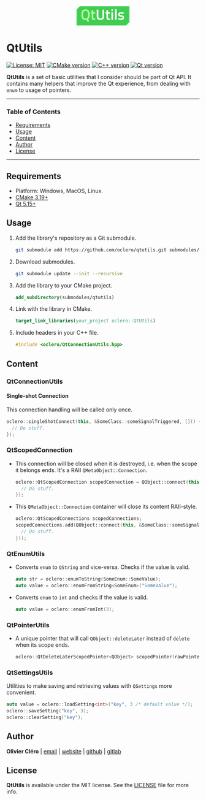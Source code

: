 <div align="center">
	<img height="50" src="logo.svg">
</div>

# QtUtils

[![License: MIT](https://img.shields.io/badge/license-MIT-green)](https://mit-license.org/)
[![CMake version](https://img.shields.io/badge/CMake-3.19+-064F8C?logo=cmake)](https://www.qt.io)
[![C++ version](https://img.shields.io/badge/C++-17-00599C?logo=++)](https://www.qt.io)
[![Qt version](https://img.shields.io/badge/Qt-5.15.2+-41CD52?logo=qt)](https://www.qt.io)

**QtUtils** is a set of basic utilities that I consider should be part of Qt API. It contains many helpers that improve the Qt experience, from dealing with `enum` to usage of pointers.

---

### Table of Contents

- [Requirements](#requirements)
- [Usage](#usage)
- [Content](#content)
- [Author](#author)
- [License](#license)

---

## Requirements

- Platform: Windows, MacOS, Linux.
- [CMake 3.19+](https://cmake.org/download/)
- [Qt 5.15+](https://www.qt.io/download-qt-installer)

## Usage

1. Add the library's repository as a Git submodule.

   ```bash
   git submodule add https://github.com/oclero/qtutils.git submodules/qtutils
   ```

2. Download submodules.

   ```bash
   git submodule update --init --recursive
   ```

3. Add the library to your CMake project.

   ```cmake
   add_subdirectory(submodules/qtutils)
   ```

4. Link with the library in CMake.

   ```cmake
   target_link_libraries(your_project oclero::QtUtils)
   ```

5. Include headers in your C++ file.

   ```c++
   #include <oclero/QtConnectionUtils.hpp>
   ```

## Content

### QtConnectionUtils

#### Single-shot Connection

This connection handling will be called only once.

```cpp
oclero::singleShotConnect(this, &SomeClass::someSignalTriggered, []() {
  // Do stuff.
});
```

### QtScopedConnection

- This connection will be closed when it is destroyed, i.e. when the scope it belongs ends. It's a RAII `QMetaObject::Connection`.

  ```cpp
  oclero::QtScopedConnection scopedConnection = QObject::connect(this, &SomeClass::someSignalTriggered, []() {
    // Do stuff.
  });
  ```

- This `QMetaObject::Connection` container will close its content RAII-style.

  ```cpp
  oclero::QtScopedConnections scopedConnections;
  scopedConnections.add(QObject::connect(this, &SomeClass::someSignalTriggered, []() {
    // Do stuff.
  }));
  ```

### QtEnumUtils

- Converts `enum` to `QString` and vice-versa. Checks if the value is valid.

  ```cpp
  auto str = oclero::enumToString(SomeEnum::SomeValue);
  auto value = oclero::enumFromString<SomeEnum>("SomeValue");
  ```

- Converts `enum` to `int` and checks if the value is valid.

  ```cpp
  auto value = oclero::enumFromInt(3);
  ```

### QtPointerUtils

- A unique pointer that will call `QObject::deleteLater` instead of `delete` when its scope ends.

  ```cpp
  oclero::QtDeleteLaterScopedPointer<QObject> scopedPointer(rawPointer);
  ```

### QtSettingsUtils

Utilities to make saving and retrieving values with `QSettings` more convenient.

```cpp
auto value = oclero::loadSetting<int>("key", 3 /* default value */);
oclero::saveSetting("key", 3);
oclero::clearSetting("key");
```

## Author

**Olivier Cléro** | [email](mailto:oclero@pm.me) | [website](https://www.olivierclero.com) | [github](https://www.github.com/oclero) | [gitlab](https://www.gitlab.com/oclero)

## License

**QtUtils** is available under the MIT license. See the [LICENSE](LICENSE) file for more info.

